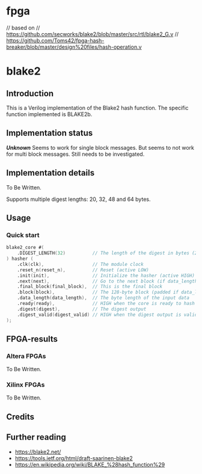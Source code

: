# fpga

//  based on
// https://github.com/secworks/blake2/blob/master/src/rtl/blake2_G.v
// https://github.com/Toms42/fpga-hash-breaker/blob/master/design%20files/hash-operation.v

blake2
======

## Introduction ##

This is a Verilog implementation of the Blake2 hash function. The specific
function implemented is BLAKE2b.


## Implementation status ##
***Unknown***
Seems to work for single block messages. But seems to not work for multi
block messages. Still needs to be investigated.


## Implementation details ##
To Be Written.

Supports multiple digest lengths: 20, 32, 48 and 64 bytes.


## Usage ##

### Quick start ###

```verilog
blake2_core #(
    .DIGEST_LENGTH(32)          // The length of the digest in bytes (20, 32, 48, 64)
) hasher (
    .clk(clk),                  // The module clock
    .reset_n(reset_n),          // Reset (active LOW)
    .init(init),                // Initialize the hasher (active HIGH)
    .next(next),                // Go to the next block (if data_length > 128 bytes)
    .final_block(final_block),  // This is the final block
    .block(block),              // The 128-byte block (padded if data_length < 128 bytes)
    .data_length(data_length),  // The byte length of the input data
    .ready(ready),              // HIGH when the core is ready to hash
    .digest(digest),            // The digest output
    .digest_valid(digest_valid) // HIGH when the digest output is valid
);
```

## FPGA-results ##

### Altera FPGAs ###

To Be Written.


### Xilinx FPGAs ###

To Be Written.


## Credits ##


## Further reading ##

- https://blake2.net/
- https://tools.ietf.org/html/draft-saarinen-blake2
- https://en.wikipedia.org/wiki/BLAKE_%28hash_function%29

